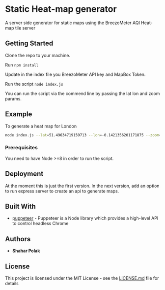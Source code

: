 # Static Heat-map generator

A server side generator for static maps using the BreezoMeter AQI Heat-map tile server  

## Getting Started

Clone the repo to your machine.

Run `npm install`

Update in the index file you BreezoMeter API key and MapBox Token.

Run the script `node index.js`

You can run the script via the commend line by passing the lat lon and zoom params.

## Example
To generate a heat map for London
```bash
node index.js --lat=51.49634719159713 --lon=-0.1421356201171875 --zoom=8
```

### Prerequisites

You need to have Node >=8 in order to run the script.


## Deployment

At the moment this is just the first version.
In  the next version, add an option to run express server to create an api to generate maps.

## Built With

* [puppeteer](https://github.com/GoogleChrome/puppeteer) - Puppeteer is a Node library which provides a high-level API to control headless Chrome

## Authors

* **Shahar Polak** 
## License

This project is licensed under the MIT License - see the [LICENSE.md](LICENSE.md) file for details
